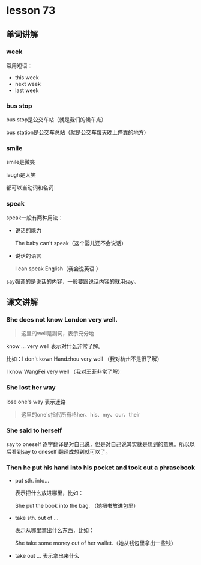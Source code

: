 # lesson 73

## 单词讲解

### week

常用短语：

- this week
- next week
- last week

### bus stop

bus stop是公交车站（就是我们的候车点）

bus station是公交车总站（就是公交车每天晚上停靠的地方）

### smile

 smile是微笑

laugh是大笑

都可以当动词和名词

### speak

speak一般有两种用法：

- 说话的能力

  The baby can't speak（这个婴儿还不会说话）

- 说话的语言

  I can speak English（我会说英语 ）

say强调的是说话的内容，一般要跟说话内容的就用say。

 

## 课文讲解

### She does not know London very well.

> 这里的well是副词，表示充分地

 know ... very well 表示对什么非常了解。

比如：I don't kown Handzhou very well （我对杭州不是很了解）

I know WangFei very well （我对王菲非常了解）

### She lost her way

 lose one's way 表示迷路

> 这里的one's指代所有格her、his、my、our、their

### She said to herself

say to oneself 逐字翻译是对自己说，但是对自己说其实就是想到的意思。所以以后看到say to oneself 翻译成想到就可以了。

### Then he put his hand into his pocket and took out a phrasebook

- put sth. into... 

  表示把什么放进哪里，比如：

  She put the book into the bag. （她把书放进包里）

- take sth. out of ... 

  表示从哪里拿出什么东西，比如：

  She take some money out of her wallet.（她从钱包里拿出一些钱）

- take out ... 表示拿出来什么

 